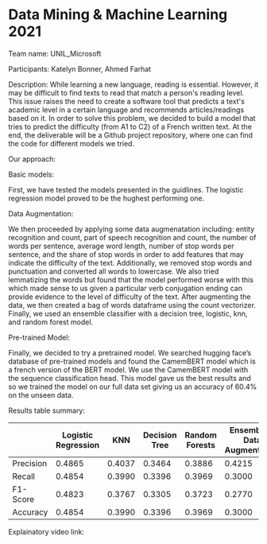 # Data Mining & Machine Learning 2021

Team name: UNIL_Microsoft

Participants: Katelyn Bonner, Ahmed Farhat

Description: 
While learning a new language, reading is essential. However, it may be difficult to find texts to read that match a person's reading level. 
This issue raises the need to create a software tool that predicts a text's academic level in a certain language and recommends articles/readings based on it. 
In order to solve this problem, we decided to build a model that tries to predict the difficulty (from A1 to C2) of a French written text.
At the end, the deliverable will be a Github project repository, where one can find the code for different models we tried.

Our approach: 

Basic models: 

First, we have tested the models presented in the guidlines. The logistic regression model proved to be the hughest performing one.

Data Augmentation: 

We then proceeded by applying some data augmenatation including: entity recognition and count, part of speech recognition and count, the number of words per sentence, average word length, number of stop words per sentence, and the share of stop words in order to add features that may indicate the difficulty of the text. Additionally, we removed stop words and punctuation and converted all words to lowercase. We also tried lemmatizing the words but found that the model performed worse with this which made sense to us given a particular verb conjugation ending can provide evidence to the level of difficulty of the text. After augmenting the data, we then created a bag of words dataframe using the count vectorizer. Finally, we used an ensemble classifier with a decision tree, logistic, knn, and random forest model. 

Pre-trained Model: 

Finally, we decided to try a pretrained model. We searched hugging face’s database of pre-trained models and found the CamemBERT model which is a french version of the BERT model. We use the CamemBERT model with the sequence classification head. This model gave us the best results and so we trained the model on our full data set giving us an accuracy of 60.4% on the unseen data.

Results table summary:

|           | Logistic Regression | KNN        | Decision Tree | Random Forests | Ensemble + Data Augmentation | CamemBert Model |
|-----------|---------------------|:----------:|---------------|----------------|------------------------------|-----------------|
| Precision | 0.4865              | 0.4037     | 0.3464        | 0.3886         | 0.4215                       | 0.5985          |
| Recall    | 0.4854              | 0.3990     | 0.3396        | 0.3969         | 0.3000                       | 0.5948          |
| F1-Score  | 0.4823              | 0.3767     | 0.3305        | 0.3723         | 0.2770                       | 0.5952          |
| Accuracy  | 0.4854              | 0.3990     | 0.3396        | 0.3969         | 0.3000                       | 0.5948          |

Explainatory video link:

